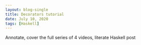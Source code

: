 ```yaml
---
layout: blog-single
title: Decorators tutorial
date: July 10, 2020
tags: [Haskell] 
---
```


Annotate, cover the full series of 4 videos, literate Haskell post

